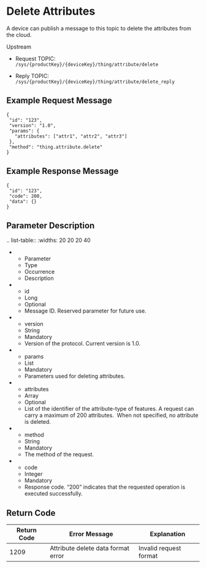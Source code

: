 # Delete Attributes

A device can publish a message to this topic to delete the attributes from the cloud.

Upstream

- Request TOPIC: `/sys/{productKey}/{deviceKey}/thing/attribute/delete`

- Reply TOPIC: `/sys/{productKey}/{deviceKey}/thing/attribute/delete_reply`

## Example Request Message

```
{
 "id": "123",
 "version": "1.0",
 "params": {
   "attributes": ["attr1", "attr2", "attr3"]
 },
 "method": "thing.attribute.delete"
}

```

## Example Response Message

```
{
 "id": "123",
 "code": 200,
 "data": {}
}

```

## Parameter Description

.. list-table::
   :widths: 20 20 20 40

   * - Parameter
     - Type
     - Occurrence
     - Description
   * - id
     - Long
     - Optional
     - Message ID. Reserved parameter for future use.
   * - version
     - String
     - Mandatory
     - Version of the protocol. Current version is 1.0.
   * - params
     - List
     - Mandatory
     - Parameters used for deleting attributes.
   * - attributes
     - Array
     - Optional
     - List of the identifier of the attribute-type of features. A request can carry a maximum of 200 attributes.
       When not specified, no attribute is deleted.
   * - method
     - String
     - Mandatory
     - The method of the request.
   * - code
     - Integer
     - Mandatory
     - Response code. &ldquo;200&rdquo; indicates that the requested operation is executed successfully.

## Return Code

| Return Code | Error Message | Explanation|
|---------|---------|---------|
| 1209 | Attribute delete data format error | Invalid request format |

<!--end-->
